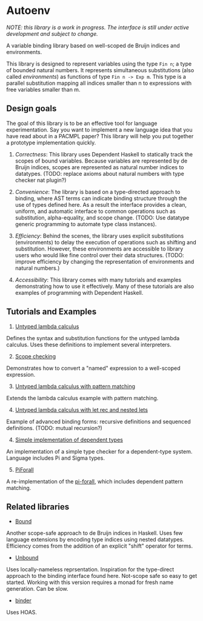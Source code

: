 # Autoenv

*NOTE: this library is a work in progress. The interface is still under active 
development and subject to change.*

A variable binding library based on well-scoped de Bruijn indices and environments.

This library is designed to represent variables using the type `Fin n`; a type of 
bounded natural numbers. It represents simultaneous substitutions (also called 
*environments*) as functions of type `Fin n -> Exp m`. This type is a parallel substitution 
mapping all indices smaller than n to expressions with free variables smaller than m.

## Design goals 

The goal of this library is to be an effective tool for language experimentation. Say you 
want to implement a new language idea that you have read about in a PACMPL paper? This library
will help you put together a prototype implementation quickly.

1. *Correctness*: This library uses Dependent Haskell to statically track the scopes of 
    bound variables. Because variables are represented by de Bruijn indices, scopes are 
    represented as natural number indices to datatypes. 
    (TODO: replace axioms about natural numbers with type checker nat plugin?)
    

2. *Convenience*: The library is based on a type-directed approach to binding, where 
    AST terms can indicate binding structure through the use of types defined here. 
    As a result the interface provides a clean, uniform, and automatic interface to 
    common operations such as substitution, alpha-equality, and scope change. 
    (TODO: Use datatype generic programming to automate type class instances).

3. *Efficiency*: Behind the scenes, the library uses explicit substitutions (environments) 
    to delay the execution of operations such as shifting and substitution. However, 
    these environments are accessible to library users who would like fine control over 
    their data structures.
    (TODO: improve efficiency by changing the representation of environments and natural 
    numbers.)

3. *Accessibility*: This library comes with many tutorials and examples demonstrating 
    how to use it effectively. Many of these tutorials are also examples of programming
    with Dependent Haskell.

## Tutorials and Examples

1. [Untyped lambda calculus](examples/LC.hs)

Defines the syntax and substitution functions for the untyped lambda calculus. Uses these definitions to implement several interpreters.

2. [Scope checking](examples/ScopeCheck.hs)

Demonstrates how to convert a "named" expression to a well-scoped expression.

3. [Untyped lambda calculus with pattern matching](examples/Pat.hs)

Extends the lambda calculus example with pattern matching. 

4. [Untyped lambda calculus with let rec and nested lets](examples/LCLet.hs)

Example of advanced binding forms: recursive definitions and sequenced definitions.
(TODO: mutual recursion?)

4. [Simple implementation of dependent types](examples/PTS.hs)

An implementation of a simple type checker for a dependent-type system. Language includes Pi and Sigma types.

5. [PiForall](examples/PiForall.hs)

A re-implementation of the [pi-forall](https://github.com/sweirich/pi-forall), which includes dependent pattern matching.

## Related libraries

- [Bound](https://hackage.haskell.org/package/bound) 

Another scope-safe approach to de Bruijn indices in Haskell. Uses few language extensions by encoding type indices using nested datatypes. Efficiency comes from the addition of an explicit "shift" operator for terms. 

- [Unbound](https://hackage.haskell.org/package/unbound-generics)

Uses locally-nameless reprsentation. Inspiration for the type-direct approach to the binding interface found here. Not-scope safe so easy to get started. Working with this version requires a monad for fresh name generation. Can be slow. 

- [binder](https://hackage.haskell.org/package/binder)

Uses HOAS. 
